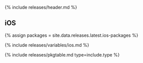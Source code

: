 {% include releases/header.md %}

## iOS

{% assign packages = site.data.releases.latest.ios-packages %}

{% include releases/variables/ios.md %}

{% include releases/pkgtable.md type=include.type %}